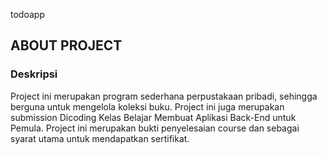 todoapp

## ABOUT PROJECT

### Deskripsi
Project ini merupakan program sederhana perpustakaan pribadi, sehingga berguna untuk mengelola koleksi buku. Project ini juga merupakan submission Dicoding Kelas Belajar Membuat Aplikasi Back-End untuk Pemula. Project ini merupakan bukti penyelesaian course dan sebagai syarat utama untuk mendapatkan sertifikat.







